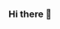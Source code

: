 ### Hi there 👋

<!--
**Akinsuyiphilip/AkinsuyiPhilip** is a ✨ _special_ ✨ repository because its `README.md` (this file) appears on your GitHub profile.

Here are some ideas to get you started:

- 🔭 I’m currently working on my javascript projects
- 🌱 I’m currently learning javascript
- 👯 I’m looking to collaborate on more projects
- 🤔 I’m looking for help with internship
- 📫 How to reach me: https://www.linkedin.com/in/akinsuyi-philip/
- ⚡ Fun fact: ...
-->
